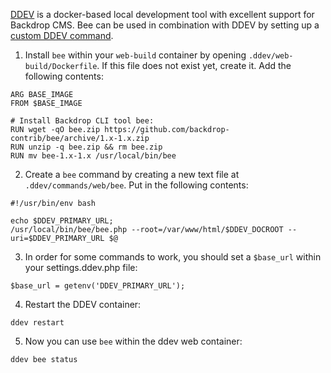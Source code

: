[DDEV](https://github.com/drud/ddev) is a docker-based local development tool with excellent support for Backdrop CMS. Bee can be used in combination with DDEV by setting up a [custom DDEV command](https://ddev.readthedocs.io/en/stable/users/extend/custom-commands/).

1. Install `bee` within your `web-build` container by opening `.ddev/web-build/Dockerfile`. If this file does not exist yet, create it. Add the following contents:
```
ARG BASE_IMAGE
FROM $BASE_IMAGE

# Install Backdrop CLI tool bee:
RUN wget -qO bee.zip https://github.com/backdrop-contrib/bee/archive/1.x-1.x.zip
RUN unzip -q bee.zip && rm bee.zip
RUN mv bee-1.x-1.x /usr/local/bin/bee
```

2. Create a `bee` command by creating a new text file at `.ddev/commands/web/bee`. Put in the following contents:
```
#!/usr/bin/env bash

echo $DDEV_PRIMARY_URL;
/usr/local/bin/bee/bee.php --root=/var/www/html/$DDEV_DOCROOT --uri=$DDEV_PRIMARY_URL $@
```

3. In order for some commands to work, you should set a `$base_url` within your settings.ddev.php file:
```
$base_url = getenv('DDEV_PRIMARY_URL');
```

4. Restart the DDEV container:
```
ddev restart
```

5. Now you can use `bee` within the ddev web container:
```
ddev bee status
```